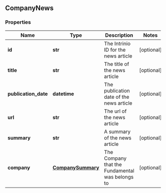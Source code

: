 ## CompanyNews

### Properties
Name | Type | Description | Notes
------------ | ------------- | ------------- | -------------
**id** | **str** | The Intrinio ID for the news article | [optional] 
**title** | **str** | The title of the news article | [optional] 
**publication_date** | **datetime** | The publication date of the news article | [optional] 
**url** | **str** | The url of the news article | [optional] 
**summary** | **str** | A summary of the news article | [optional] 
**company** | [**CompanySummary**](CompanySummary.md) | The Company that the Fundamental was belongs to | [optional] 



